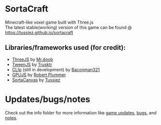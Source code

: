 # SortaCraft
Minecraft-like voxel game built with Three.js  
The latest stable(working) version of this game can be found @ https://tussiez.github.io/sortacraft

## Libraries/frameworks used (for credit):
- [ThreeJS](http://threejs.org) by [Mr.doob](https://github.com/mrdoob)
- [TweenJS](https://github.com/tweenjs/tween.js/) by [Trusktr](https://github.com/trusktr)
- [CLIp](https://CLIp.baconman321.repl.co) (still in development) by [Baconman321](https://repl.it/@baconman321)
- [GPUJS](https://github.com/gpujs/gpu.js/) by [Robert Plummer](https://github.com/robertleeplummerjr)
- [SortaCanvas](https://sortacanvas.sortagames.repl.co) by [Tussiez](https://repl.it/@tussiez)


# Updates/bugs/notes
Check out the info folder for more information like [game updates](#info.gameinfo.md), [bugs](#info/bugs.md), and [notes](#info/notes.md).